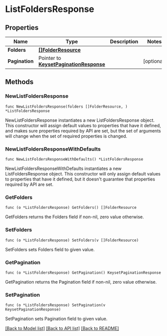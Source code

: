 # ListFoldersResponse

## Properties

Name | Type | Description | Notes
------------ | ------------- | ------------- | -------------
**Folders** | [**[]FolderResource**](FolderResource.md) |  | 
**Pagination** | Pointer to [**KeysetPaginationResponse**](KeysetPaginationResponse.md) |  | [optional] 

## Methods

### NewListFoldersResponse

`func NewListFoldersResponse(folders []FolderResource, ) *ListFoldersResponse`

NewListFoldersResponse instantiates a new ListFoldersResponse object.
This constructor will assign default values to properties that have it defined,
and makes sure properties required by API are set, but the set of arguments
will change when the set of required properties is changed.

### NewListFoldersResponseWithDefaults

`func NewListFoldersResponseWithDefaults() *ListFoldersResponse`

NewListFoldersResponseWithDefaults instantiates a new ListFoldersResponse object.
This constructor will only assign default values to properties that have it defined,
but it doesn't guarantee that properties required by API are set.

### GetFolders

`func (o *ListFoldersResponse) GetFolders() []FolderResource`

GetFolders returns the Folders field if non-nil, zero value otherwise.

### SetFolders

`func (o *ListFoldersResponse) SetFolders(v []FolderResource)`

SetFolders sets Folders field to given value.

### GetPagination

`func (o *ListFoldersResponse) GetPagination() KeysetPaginationResponse`

GetPagination returns the Pagination field if non-nil, zero value otherwise.

### SetPagination

`func (o *ListFoldersResponse) SetPagination(v KeysetPaginationResponse)`

SetPagination sets Pagination field to given value.


[[Back to Model list]](../README.md#documentation-for-models) [[Back to API list]](../README.md#documentation-for-api-endpoints) [[Back to README]](../README.md)


